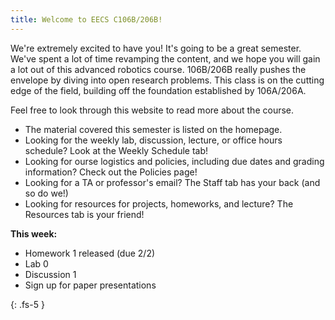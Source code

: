 ```yaml
---
title: Welcome to EECS C106B/206B!
---
```


We're extremely excited to have you! It's going to be a great semester. We've spent a lot of time revamping the content, and we hope you will gain a lot out of this advanced robotics course. 106B/206B really pushes the envelope by diving into open research problems. This class is on the cutting edge of the field, building off the foundation established by 106A/206A. 

Feel free to look through this website to read more about the course. 
- The material covered this semester is listed on the homepage.
- Looking for the weekly lab, discussion, lecture, or office hours schedule? Look at the Weekly Schedule tab!
- Looking for ourse logistics and policies, including due dates and grading information? Check out the Policies page!
- Looking for a TA or professor's email? The Staff tab has your back (and so do we!)
- Looking for resources for projects, homeworks, and lecture? The Resources tab is your friend!

**This week:**
- Homework 1 released (due 2/2)
- Lab 0
- Discussion 1
- Sign up for paper presentations

{: .fs-5 }
